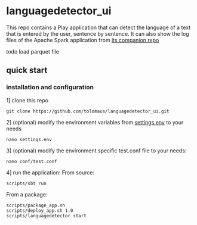 # languagedetector_ui

This repo contains a Play application that can detect the language of a text that is entered by the user, sentence by sentence. It can also show the log files of the Apache Spark application from [its companion repo](https://github.com/tolomaus/languagedetector.git)

todo
load parquet file


## quick start
### installation and configuration
1] clone this repo
```shell
git clone https://github.com/tolomaus/languagedetector_ui.git
```

2] (optional) modify the environment variables from [settings.env](https://github.com/tolomaus/languagedetector_ui/tree/master/settings.env) to your needs
```shell
nano settings.env
```

3] (optional) modify the environment specific test.conf file to your needs:
```shell
nano conf/test.conf
```

4] run the application:
From source:
```shell
scripts/sbt_run
```
From a package:
```shell
scripts/package_app.sh
scripts/deploy_app.sh 1.0
scripts/languagedetector start
```